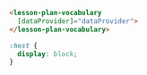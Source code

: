 ```html
<lesson-plan-vocabulary
  [dataProvider]="dataProvider">
</lesson-plan-vocabulary>
```
```scss
:host {
  display: block;
}
```
